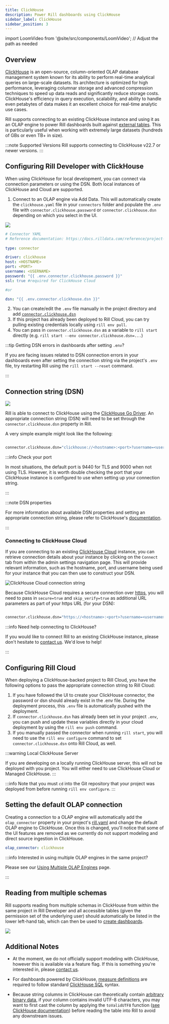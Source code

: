 ```yaml
---
title: ClickHouse
description: Power Rill dashboards using ClickHouse
sidebar_label: ClickHouse
sidebar_position: 3
---
```

import LoomVideo from '@site/src/components/LoomVideo'; // Adjust the path as needed


<LoomVideo loomId='b96143c386104576bcfe6cabe1038c38' />


## Overview

[ClickHouse](https://clickhouse.com/docs/en/intro) is an open-source, column-oriented OLAP database management system known for its ability to perform real-time analytical queries on large-scale datasets. Its architecture is optimized for high performance, leveraging columnar storage and advanced compression techniques to speed up data reads and significantly reduce storage costs. ClickHouse's efficiency in query execution, scalability, and ability to handle even petabytes of data makes it an excellent choice for real-time analytic use cases. 

Rill supports connecting to an existing ClickHouse instance and using it as an OLAP engine to power Rill dashboards built against [external tables](../../concepts/OLAP#external-olap-tables). This is particularly useful when working with extremely large datasets (hundreds of GBs or even TB+ in size).



:::note Supported Versions
Rill supports connecting to ClickHouse v22.7 or newer versions.
:::

## Configuring Rill Developer with ClickHouse

When using ClickHouse for local development, you can connect via connection parameters or using the DSN. Both local instances of ClickHouse and Cloud are supported. 

1. Connect to an OLAP engine via Add Data. This will automatically create the `clickhouse.yaml` file in your `connectors` folder and populate the `.env` file with `connector.clickhouse.password` or `connector.clickhouse.dsn` depending on which you select in the UI. 

<img src = '/img/reference/olap-engines/clickhouse/clickhouse-parameters.png' class='rounded-gif' />
<br />

```yaml
# Connector YAML
# Reference documentation: https://docs.rilldata.com/reference/project-files/connectors
  
type: connector

driver: clickhouse
host: <HOSTNAME>
port: <PORT>
username: <USERNAME>
password: "{{ .env.connector.clickhouse.password }}"
ssl: true #required for ClickHouse Cloud

#or 

dsn: "{{ .env.connector.clickhouse.dsn }}"
```

2. You can create/edit the `.env` file manually in the project directory and add [`connector.clickhouse.dsn`](#connection-string-dsn)
3. If this project has already been deployed to Rill Cloud, you can  try pulling existing credentials locally using `rill env pull`.
4. You can pass in `connector.clickhouse.dsn` as a variable to `rill start` directly (e.g. `rill start --env connector.clickhouse.dsn=...`)

:::tip Getting DSN errors in dashboards after setting `.env`?

If you are facing issues related to DSN connection errors in your dashboards even after setting the connection string via the project's `.env` file, try restarting Rill using the `rill start --reset` command.

:::

## Connection string (DSN)

<img src = '/img/reference/olap-engines/clickhouse/clickhouse-dsn.png' class='rounded-gif' />
<br />

Rill is able to connect to ClickHouse using the [ClickHouse Go Driver](https://clickhouse.com/docs/en/integrations/go). An appropriate connection string (DSN) will need to be set through the `connector.clickhouse.dsn` property in Rill.

A very simple example might look like the following:

```bash

connector.clickhouse.dsn="clickhouse://<hostname>:<port>?username=<username>&password=<password>"

```

:::info Check your port

In most situations, the default port is 9440 for TLS and 9000 when not using TLS. However, it is worth double checking the port that your ClickHouse instance is configured to use when setting up your connection string.

:::

:::note DSN properties

For more information about available DSN properties and setting an appropriate connection string, please refer to ClickHouse's [documentation](https://github.com/ClickHouse/clickhouse-go?tab=readme-ov-file#dsn).

:::

### Connecting to ClickHouse Cloud

If you are connecting to an existing [ClickHouse Cloud](https://clickhouse.com/cloud) instance, you can retrieve connection details about your instance by clicking on the `Connect` tab from within the admin settings navigation page. This will provide relevant information, such as the hostname, port, and username being used for your instance that you can then use to construct your DSN.

![ClickHouse Cloud connection string](/img/reference/olap-engines/clickhouse/clickhouse-cloud.png)

Because ClickHouse Cloud requires a secure connection over [https](https://github.com/ClickHouse/clickhouse-go?tab=readme-ov-file#http-support-experimental), you will need to pass in `secure=true` and `skip_verify=true` as additional URL parameters as part of your https URL (for your DSN):

```bash

connector.clickhouse.dsn="https://<hostname>:<port>?username=<username>&password=<password>&secure=true&skip_verify=true"

```

:::info Need help connecting to ClickHouse?

If you would like to connect Rill to an existing ClickHouse instance, please don't hesitate to [contact us](/contact). We'd love to help!

:::


## Configuring Rill Cloud

When deploying a ClickHouse-backed project to Rill Cloud, you have the following options to pass the appropriate connection string to Rill Cloud:
1.  If you have followed the UI to create your ClickHouse connector, the password or dsn should already exist in the .env file. During the deployment process, this `.env` file is automatically pushed with the deployment.
2.  If `connector.clickhouse.dsn` has already been set in your project `.env`, you can push and update these variables directly in your cloud deployment by using the `rill env push` command.
3. If you manually passed the connector when running `rill start`, you will need to use the `rill env configure` command to set `connector.clickhouse.dsn` onto Rill Cloud, as well. 

:::warning Local ClickHouse Server

If you are developing on a locally running ClickHouse server, this will not be deployed with you project. You will either need to use ClickHouse Cloud or Managed ClickHouse.
:::

:::info
Note that you must `cd` into the Git repository that your project was deployed from before running `rill env configure`.
:::

## Setting the default OLAP connection
Creating a connection to a OLAP engine will automatically add the `olap_connector` property in your project's [rill.yaml](../project-files/rill-yaml.md) and change the default OLAP engine to ClickHouse. Once this is changed, you'll notice that some of the UI features are removed as we currently do not support modeling and direct source ingestion in ClickHouse. 

```yaml
olap_connector: clickhouse
```

:::info Interested in using multiple OLAP engines in the same project?

Please see our [Using Multiple OLAP Engines](multiple-olap.md) page.

:::

## Reading from multiple schemas

Rill supports reading from multiple schemas in ClickHouse from within the same project in Rill Developer and all accessible tables (given the permission set of the underlying user) should automatically be listed in the lower left-hand tab, which can then be used to [create dashboards](/build/dashboards/).


<img src = '/img/reference/olap-engines/clickhouse/clickhouse-multiple-schemas.png' class='rounded-gif' />
<br />


## Additional Notes

- At the moment, we do not officially support modeling with ClickHouse, however this is available via a feature flag. If this is something you're interested in, please [contact us](../../contact.md).
- For dashboards powered by ClickHouse, [measure definitions](/define/metrics-view/metrics-view.md#measures) are required to follow standard [ClickHouse SQL](https://clickhouse.com/docs/en/sql-reference) syntax.

- Because string columns in ClickHouse can theoretically contain [arbitrary binary data](https://github.com/ClickHouse/ClickHouse/issues/2976#issuecomment-416694860), if your column contains invalid UTF-8 characters, you may want to first cast the column by applying the `toValidUTF8` function ([see ClickHouse documentation](https://clickhouse.com/docs/en/sql-reference/functions/string-functions#tovalidutf8)) before reading the table into Rill to avoid any downstream issues.